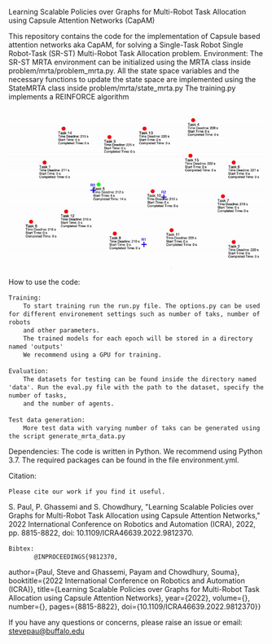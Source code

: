 Learning Scalable Policies over Graphs for Multi-Robot Task Allocation using Capsule Attention Networks
(CapAM)

This repository contains the code for the implementation of Capsule based attention networks aka CapAM, for solving a Single-Task Robot Single Robot-Task (SR-ST) Multi-Robot Task Allocation problem.
Environment:
    The SR-ST MRTA environment can be initialized using the MRTA class inside problem/mrta/problem_mrta.py. All the state space variables and the necessary functions
    to update the state space are implemented using the StateMRTA class inside problem/mrta/state_mrta.py
The training.py implements a REINFORCE algorithm

![](gif_latest.gif)

How to use the code:

    Training:
        To start training run the run.py file. The options.py can be used for different environement settings such as number of taks, number of robots
        and other parameters.
        The trained models for each epoch will be stored in a directory named 'outputs'
        We recommend using a GPU for training.

    Evaluation:
        The datasets for testing can be found inside the directory named 'data'. Run the eval.py file with the path to the dataset, specify the number of tasks,
        and the number of agents.

    Test data generation:
        More test data with varying number of taks can be generated using the script generate_mrta_data.py

Dependencies:
    The code is written in Python. We recommend using Python 3.7. The required packages can be found in the file environment.yml.

Citation:

    Please cite our work if you find it useful.
S. Paul, P. Ghassemi and S. Chowdhury, "Learning Scalable Policies over Graphs for Multi-Robot Task Allocation using Capsule Attention Networks," 2022 International Conference on Robotics and Automation (ICRA), 2022, pp. 8815-8822, doi: 10.1109/ICRA46639.2022.9812370.

    
    Bibtex: 
           @INPROCEEDINGS{9812370,
  author={Paul, Steve and Ghassemi, Payam and Chowdhury, Souma},
  booktitle={2022 International Conference on Robotics and Automation (ICRA)}, 
  title={Learning Scalable Policies over Graphs for Multi-Robot Task Allocation using Capsule Attention Networks}, 
  year={2022},
  volume={},
  number={},
  pages={8815-8822},
  doi={10.1109/ICRA46639.2022.9812370}}


If you have any questions or concerns, please raise an issue or email: stevepau@buffalo.edu
                
                

